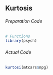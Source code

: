 ## Kurtosis
###### Preparation Code
```r
# Functions
library(psych)
```
###### Actual Code
```r
kurtosi(mtcars$mpg)
```
